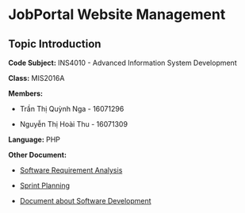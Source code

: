 JobPortal Website Management
============================
Topic Introduction
------------------
**Code Subject:** INS4010 - Advanced Information System Development <br>

**Class:** MIS2016A <br>

**Members:** <br>

- Trần Thị Quỳnh Nga - 16071296 <br>

- Nguyễn Thị Hoài Thu - 16071309 <br>

**Language:** PHP <br>

**Other Document:** <br>

- [Software Requirement Analysis](https://drive.google.com/open?id=1CnrkLUtX7v9nb6jLMIjq4HNYh_exFh0h) <br>

- [Sprint Planning](https://drive.google.com/open?id=1CnrkLUtX7v9nb6jLMIjq4HNYh_exFh0h) <br>

- [Document about Software Development](https://drive.google.com/open?id=1CnrkLUtX7v9nb6jLMIjq4HNYh_exFh0h) <br>

